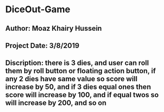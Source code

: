 # DiceOut-Game
## Author: Moaz Khairy Hussein
## Project Date: 3/8/2019
## Discription: there is 3 dies, and user can roll them by roll button or floating action button, if any 2 dies have same value so score will increase by 50, and if 3 dies equal ones then score will increase by 100, and if equal twos so will increase by 200, and so on
